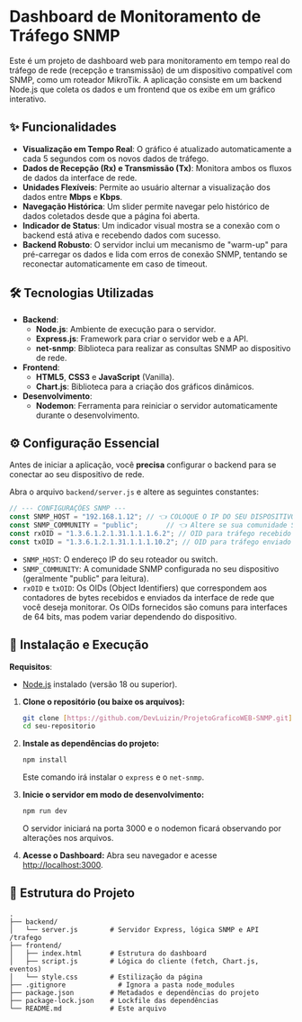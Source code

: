 # Dashboard de Monitoramento de Tráfego SNMP

Este é um projeto de dashboard web para monitoramento em tempo real do tráfego de rede (recepção e transmissão) de um dispositivo compatível com SNMP, como um roteador MikroTik. A aplicação consiste em um backend Node.js que coleta os dados e um frontend que os exibe em um gráfico interativo.

## ✨ Funcionalidades

* **Visualização em Tempo Real**: O gráfico é atualizado automaticamente a cada 5 segundos com os novos dados de tráfego.
* **Dados de Recepção (Rx) e Transmissão (Tx)**: Monitora ambos os fluxos de dados da interface de rede.
* **Unidades Flexíveis**: Permite ao usuário alternar a visualização dos dados entre **Mbps** e **Kbps**.
* **Navegação Histórica**: Um slider permite navegar pelo histórico de dados coletados desde que a página foi aberta.
* **Indicador de Status**: Um indicador visual mostra se a conexão com o backend está ativa e recebendo dados com sucesso.
* **Backend Robusto**: O servidor inclui um mecanismo de "warm-up" para pré-carregar os dados e lida com erros de conexão SNMP, tentando se reconectar automaticamente em caso de timeout.

## 🛠️ Tecnologias Utilizadas

* **Backend**:
    * **Node.js**: Ambiente de execução para o servidor.
    * **Express.js**: Framework para criar o servidor web e a API.
    * **net-snmp**: Biblioteca para realizar as consultas SNMP ao dispositivo de rede.
* **Frontend**:
    * **HTML5**, **CSS3** e **JavaScript** (Vanilla).
    * **Chart.js**: Biblioteca para a criação dos gráficos dinâmicos.
* **Desenvolvimento**:
    * **Nodemon**: Ferramenta para reiniciar o servidor automaticamente durante o desenvolvimento.

## ⚙️ Configuração Essencial

Antes de iniciar a aplicação, você **precisa** configurar o backend para se conectar ao seu dispositivo de rede.

Abra o arquivo `backend/server.js` e altere as seguintes constantes:

```javascript
// --- CONFIGURAÇÕES SNMP ---
const SNMP_HOST = "192.168.1.12"; // 👈 COLOQUE O IP DO SEU DISPOSITIVO AQUI (por exemplo, o IP do Roteador Mickrotik (usado originalmente no projeto))
const SNMP_COMMUNITY = "public";       // 👈 Altere se sua comunidade SNMP for diferente
const rxOID = "1.3.6.1.2.1.31.1.1.1.6.2"; // OID para tráfego recebido (Rx)
const txOID = "1.3.6.1.2.1.31.1.1.1.10.2"; // OID para tráfego enviado (Tx)
```
* `SNMP_HOST`: O endereço IP do seu roteador ou switch.
* `SNMP_COMMUNITY`: A comunidade SNMP configurada no seu dispositivo (geralmente "public" para leitura).
* `rxOID` e `txOID`: Os OIDs (Object Identifiers) que correspondem aos contadores de bytes recebidos e enviados da interface de rede que você deseja monitorar. Os OIDs fornecidos são comuns para interfaces de 64 bits, mas podem variar dependendo do dispositivo.

## 🚀 Instalação e Execução

**Requisitos**:
* [Node.js](https://nodejs.org/) instalado (versão 18 ou superior).

1.  **Clone o repositório (ou baixe os arquivos):**
    ```bash
    git clone [https://github.com/DevLuizin/ProjetoGraficoWEB-SNMP.git](https://github.com/DevLuizin/ProjetoGraficoWEB-SNMP.git)
    cd seu-repositorio
    ```

2.  **Instale as dependências do projeto:**
    ```bash
    npm install
    ```
    Este comando irá instalar o `express` e o `net-snmp`.

3.  **Inicie o servidor em modo de desenvolvimento:**
    ```bash
    npm run dev
    ```
    O servidor iniciará na porta 3000 e o nodemon ficará observando por alterações nos arquivos.

4.  **Acesse o Dashboard:**
    Abra seu navegador e acesse [http://localhost:3000](http://localhost:3000).

## 📁 Estrutura do Projeto

```
.
├── backend/
│   └── server.js        # Servidor Express, lógica SNMP e API /trafego
├── frontend/
│   ├── index.html       # Estrutura do dashboard
│   ├── script.js        # Lógica do cliente (fetch, Chart.js, eventos)
│   └── style.css        # Estilização da página
├── .gitignore             # Ignora a pasta node_modules
├── package.json         # Metadados e dependências do projeto
├── package-lock.json    # Lockfile das dependências
└── README.md            # Este arquivo
```